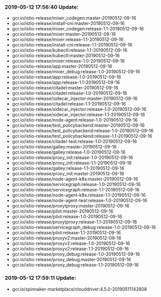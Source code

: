 ### 2019-05-12 17:56:40 Update:

- gcr.io/istio-release/mixer_codegen:master-20190512-09-16
- gcr.io/istio-release/install-cni:master-20190512-09-16
- gcr.io/istio-release/mixer_codegen:release-1.1-20190512-09-16
- gcr.io/istio-release/mixer:master-20190512-09-16
- gcr.io/istio-release/mixer:release-1.1-20190512-09-16
- gcr.io/istio-release/install-cni:release-1.1-20190512-09-16
- gcr.io/istio-release/kubectl:release-1.1-20190512-09-16
- gcr.io/istio-release/kubectl:master-20190512-09-16
- gcr.io/istio-release/mixer:release-1.0-20190512-09-16
- gcr.io/istio-release/app:master-20190512-09-16
- gcr.io/istio-release/mixer_debug:release-1.0-20190512-09-16
- gcr.io/istio-release/app:release-1.0-20190512-09-16
- gcr.io/istio-release/app:release-1.1-20190512-09-16
- gcr.io/istio-release/citadel:master-20190512-09-16
- gcr.io/istio-release/citadel:release-1.0-20190512-09-16
- gcr.io/istio-release/sidecar_injector:master-20190512-09-16
- gcr.io/istio-release/citadel:release-1.1-20190512-09-16
- gcr.io/istio-release/sidecar_injector:release-1.0-20190512-09-16
- gcr.io/istio-release/sidecar_injector:release-1.1-20190512-09-16
- gcr.io/istio-release/node-agent:release-1.0-20190512-09-16
- gcr.io/istio-release/test_policybackend:master-20190512-09-16
- gcr.io/istio-release/test_policybackend:release-1.0-20190512-09-16
- gcr.io/istio-release/test_policybackend:release-1.1-20190512-09-16
- gcr.io/istio-release/citadel-test:release-1.0-20190512-09-16
- gcr.io/istio-release/galley:master-20190512-09-16
- gcr.io/istio-release/galley:release-1.0-20190512-09-16
- gcr.io/istio-release/proxy_init:release-1.0-20190512-09-16
- gcr.io/istio-release/proxy_init:release-1.1-20190512-09-16
- gcr.io/istio-release/galley:release-1.1-20190512-09-16
- gcr.io/istio-release/proxy_init:master-20190512-09-16
- gcr.io/istio-release/node-agent-k8s:master-20190512-09-16
- gcr.io/istio-release/servicegraph:release-1.0-20190512-09-16
- gcr.io/istio-release/servicegraph:release-1.1-20190512-09-16
- gcr.io/istio-release/node-agent-k8s:release-1.1-20190512-09-16
- gcr.io/istio-release/node-agent-test:release-1.0-20190512-09-16
- gcr.io/istio-release/proxytproxy:master-20190512-09-16
- gcr.io/istio-release/pilot:master-20190512-09-16
- gcr.io/istio-release/pilot:release-1.0-20190512-09-16
- gcr.io/istio-release/proxytproxy:release-1.1-20190512-09-16
- gcr.io/istio-release/servicegraph_debug:release-1.0-20190512-09-16
- gcr.io/istio-release/pilot:release-1.1-20190512-09-16
- gcr.io/istio-release/proxyv2:master-20190512-09-16
- gcr.io/istio-release/proxyv2:release-1.0-20190512-09-16
- gcr.io/istio-release/proxyv2:release-1.1-20190512-09-16
- gcr.io/istio-release/proxy_debug:release-1.0-20190512-09-16
- gcr.io/istio-release/proxy_debug:master-20190512-09-16
- gcr.io/istio-release/proxy_debug:release-1.1-20190512-09-16
### 2019-05-12 17:59:11 Update:

- gcr.io/spinnaker-marketplace/clouddriver:4.5.0-20190511142808
